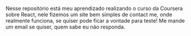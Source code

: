 Nesse repositório está meu aprendizado realizando o curso da Coursera sobre React, nele fizemos um site bem simples de contact me, onde realmente funciona, se quiser pode ficar a vontade para teste! 
Me mande um email se quiser, quem sabe eu não responda.

